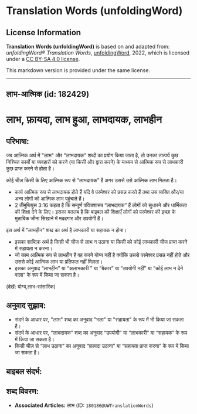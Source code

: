 # Translation Words (unfoldingWord)

## License Information

**Translation Words (unfoldingWord)** is based on and adapted from: _unfoldingWord® Translation Words_, [unfoldingWord](https://unfoldingword.org/utw), 2022, which is licensed under a [CC BY-SA 4.0 license](https://creativecommons.org/licenses/by-sa/4.0/legalcode.en).

This markdown version is provided under the same license.



--------------------------------

## लाभ-आत्मिक (id: 182429)

लाभ, फ़ायदा, लाभ हुआ, लाभदायक, लाभहीन
=====================================

परिभाषा:
--------

जब आत्मिक अर्थ में "लाभ" और "लाभदायक" शब्दों का प्रयोग किया जाता है, तो उनका तात्पर्य कुछ निश्चित कार्यों या व्यवहारों को करने (या किसी और द्वारा करने) के माध्यम से आत्मिक रूप से लाभकारी कुछ प्राप्त करने से होता है।

कोई चीज़ किसी के लिए आत्मिक रूप से “लाभदायक” है अगर उससे उसे आत्मिक लाभ मिलता है।

* कार्य आत्मिक रूप से लाभदायक होते हैं यदि वे परमेश्वर को प्रसन्न करते हैं तथा उस व्यक्ति और/या अन्य लोगों को आत्मिक लाभ पहुंचाते हैं।
* 2 तीमुथियुस 3:16 कहता है कि सम्पूर्ण पवित्रशास्त्र “लाभदायक” हैं लोगों को सुधारने और धार्मिकता की शिक्षा देने के लिए। इसका मतलब है कि बाइबल की शिक्षाएँ लोगों को परमेश्‍वर की इच्छा के मुताबिक जीना सिखाने में मददगार और उपयोगी हैं।

इस अर्थ में "लाभहीन" शब्द का अर्थ है लाभकारी या सहायक न होना।

* इसका शाब्दिक अर्थ है किसी भी चीज से लाभ न उठाना या किसी को कोई लाभकारी चीज प्राप्त करने में सहायता न करना।
* जो काम आत्मिक रूप से लाभहीन है वह करने योग्य नहीं है क्योंकि उससे परमेश्‍वर प्रसन्न नहीं होते और उससे कोई आत्मिक लाभ या प्रतिफल नहीं मिलता।
* इसका अनुवाद “लाभहीन” या “अलाभकारी ” या “बेकार” या “उपयोगी नहीं” या “कोई लाभ न देने वाला” के रूप में किया जा सकता है।

(देखें: योग्य,लाभ\-सांसारिक)

अनुवाद सुझाव:
-------------

* संदर्भ के आधार पर, "लाभ" शब्द का अनुवाद "भला" या "सहायता" के रूप में भी किया जा सकता है।
* संदर्भ के आधार पर, “लाभदायक” शब्द का अनुवाद “उपयोगी” या “लाभकारी” या “सहायक” के रूप में किया जा सकता है।
* किसी चीज़ से “लाभ उठाना” का अनुवाद “फ़ायदा उठाना” या “सहायता प्राप्त करना” के रूप में किया जा सकता है।

बाइबल संदर्भ:
-------------

शब्द विवरण:
-----------

* **Associated Articles:** लाभ (ID: `180186@UWTranslationWords`)

